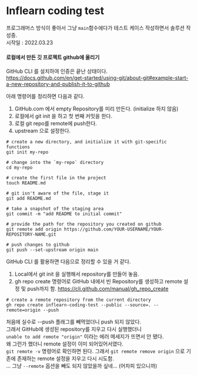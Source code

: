 # Inflearn coding test
프로그래머스 방식이 좋아서 그냥 `main`함수에다가 테스트 케이스 작성하면서 솔루션 작성중.   
시작일 : 2022.03.23

#### 로컬에서 만든 깃 프로젝트 github에 올리기
GitHub CLI 를 설치하여 인증은 끝난 상태이다.   
https://docs.github.com/en/get-started/using-git/about-git#example-start-a-new-repository-and-publish-it-to-github   


아래 명령어를 정리하면 다음과 같다.   
1. GitHub.com 에서 empty Repository를 미리 만든다. (initialize 하지 않음)
2. 로컬에서 git init 을 하고 첫 번째 커밋을 한다.
3. 로컬 git repo를 remote에 push한다.
4. upstream 으로 설정한다.

```
# create a new directory, and initialize it with git-specific functions
git init my-repo

# change into the `my-repo` directory
cd my-repo

# create the first file in the project
touch README.md

# git isn't aware of the file, stage it
git add README.md

# take a snapshot of the staging area
git commit -m "add README to initial commit"

# provide the path for the repository you created on github
git remote add origin https://github.com/YOUR-USERNAME/YOUR-REPOSITORY-NAME.git

# push changes to github
git push --set-upstream origin main
```

GitHub CLI 를 활용하면 다음으로 정리할 수 있을 거 같다.
1. Local에서 git init 을 실행해서 repository를 만들어 놓음.
2. gh repo create 명령어로 GitHub 내에서 빈 Repository를 생성하고 remote 설정 및 push까지 함.
https://cli.github.com/manual/gh_repo_create   

```
# create a remote repository from the current directory
gh repo create inflearn-coding-test --public --source=. --remote=origin --push
```


처음에 실수로 --push 플래그를 빼먹었더니 push 되지 않았다.   
그래서 GitHub에 생성된 repository를 지우고 다시 실행했더니   
`unable to add remote "origin"` 이라는 에러 메세지가 뜨면서 안 됐다.   
왜 그런가 했더니 remote 설정이 이미 되어있어서였다.   
`git remote -v` 명령어로 확인하면 된다.
그래서 `git remote remove origin` 으로 기존에 존재하는 remote 설정을 지우고 다시 시도함.   
... 그냥 `--remote` 옵션을 빼도 되지 않았을까 싶네... (어차피 있으니까)   